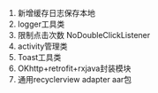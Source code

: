 1. 新增缓存日志保存本地
2. logger工具类
3. 限制点击次数 NoDoubleClickListener
4. activity管理类
5. Toast工具类
6. OKhttp+retrofit+rxjava封装模块
7. 通用recyclerview adapter aar包
